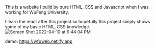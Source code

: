 This is a website I build by pure HTML, CSS and Javascript when I was working for WuFeng University.

I learn the react after this project so hopefully this project simply shows some of my basic HTML, CSS knowledge.
![Screen Shot 2022-04-10 at 9 44 04 PM](https://user-images.githubusercontent.com/86901868/162621654-f06ebdbb-8251-4a23-b398-f42e872ddf2c.png)

demo: https://wfuweb.netlify.app
